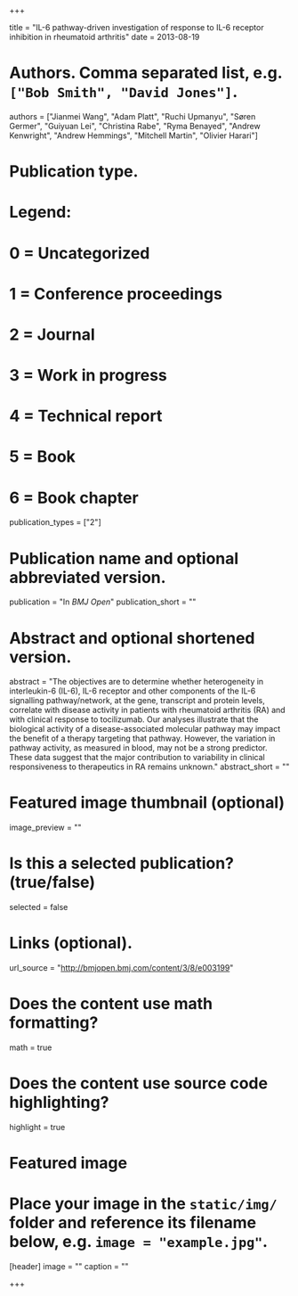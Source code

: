 +++

title = "IL-6 pathway-driven investigation of response to IL-6 receptor inhibition in rheumatoid arthritis"
date = 2013-08-19

# Authors. Comma separated list, e.g. `["Bob Smith", "David Jones"]`.
authors = ["Jianmei Wang", "Adam Platt", "Ruchi Upmanyu", "Søren Germer", "Guiyuan Lei", "Christina Rabe", "Ryma Benayed", "Andrew Kenwright", "Andrew Hemmings", "Mitchell Martin", "Olivier Harari"]

# Publication type.
# Legend:
# 0 = Uncategorized
# 1 = Conference proceedings
# 2 = Journal
# 3 = Work in progress
# 4 = Technical report
# 5 = Book
# 6 = Book chapter
publication_types = ["2"]

# Publication name and optional abbreviated version.
publication = "In *BMJ Open*"
publication_short = ""

# Abstract and optional shortened version.
abstract = "The objectives are to determine whether heterogeneity in interleukin-6 (IL-6), IL-6 receptor and other components of the IL-6 signalling pathway/network, at the gene, transcript and protein levels, correlate with disease activity in patients with rheumatoid arthritis (RA) and with clinical response to tocilizumab. Our analyses illustrate that the biological activity of a disease-associated molecular pathway may impact the benefit of a therapy targeting that pathway. However, the variation in pathway activity, as measured in blood, may not be a strong predictor. These data suggest that the major contribution to variability in clinical responsiveness to therapeutics in RA remains unknown."
abstract_short = ""

# Featured image thumbnail (optional)
image_preview = ""

# Is this a selected publication? (true/false)
selected = false

# Links (optional).
url_source = "http://bmjopen.bmj.com/content/3/8/e003199"

# Does the content use math formatting?
math = true

# Does the content use source code highlighting?
highlight = true

# Featured image
# Place your image in the `static/img/` folder and reference its filename below, e.g. `image = "example.jpg"`.
[header]
image = ""
caption = ""

+++